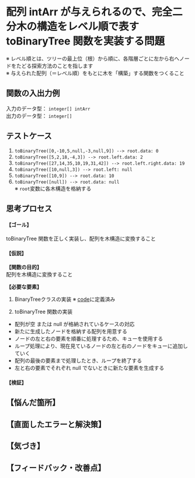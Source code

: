 # 配列 intArr が与えられるので、完全二分木の構造をレベル順で表す toBinaryTree 関数を実装する問題
※ レベル順とは、ツリーの最上位（根）から順に、各階層ごとに左から右へノードをたどる探索方法のことを指します  
※ 与えられた配列（＝レベル順）をもとに木を「構築」する関数をつくること  

## 関数の入出力例
入力のデータ型： `integer[] intArr`  
出力のデータ型： `integer[]`  


## テストケース
1. `toBinaryTree([0,-10,5,null,-3,null,9]) --> root.data: 0`  
2. `toBinaryTree([5,2,18,-4,3]) --> root.left.data: 2`  
3. `toBinaryTree([27,14,35,10,19,31,42]) --> root.left.right.data: 19`  
4. `toBinaryTree([10,null,3]) --> root.left: null`  
5. `toBinaryTree([10,9]) --> root.data: 10`  
6. `toBinaryTree([null]) --> root.data: null`  
※ `root`変数に各木構造を格納する  

## 思考プロセス
#### 【ゴール】  
toBinaryTree 関数を正しく実装し、配列を木構造に変換すること  

#### 【仮説】  
**【関数の目的】**  
配列を木構造に変換すること  

**【必要な要素】**
1. BinaryTreeクラスの実装
※ [code](../../src/php/BinaryTree.php)に定義済み  

2. toBinaryTree 関数の実装  
- 配列が空 または null が格納されているケースの対応
- 新たに生成したノードを格納する配列を用意する
- ノードの左と右の要素を順番に処理するため、キューを使用する
- ループ処理により、現在見ているノードの左と右のノードをキューに追加していく
- 配列の最後の要素まで処理したとき、ループを終了する
- 左と右の要素でそれぞれ null でないときに新たな要素を生成する

#### 【検証】  


## 【悩んだ箇所】


## 【直面したエラーと解決策】  
 

## 【気づき】


## 【フィードバック・改善点】
